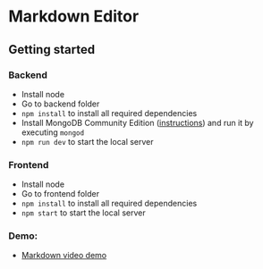 # Markdown Editor
## Getting started
### Backend

- Install node
- Go to backend folder
- `npm install` to install all required dependencies
- Install MongoDB Community Edition ([instructions](https://docs.mongodb.com/manual/installation/#tutorials)) and run it by executing `mongod`
- `npm run dev` to start the local server

### Frontend

- Install node
- Go to frontend folder
- `npm install` to install all required dependencies
- `npm start` to start the local server


### Demo:
 - [Markdown video demo](https://drive.google.com/file/d/1jnb7sVCKmFWRlQ5Ee-1l0Ra10sAv1KJh/view?usp=sharing)
